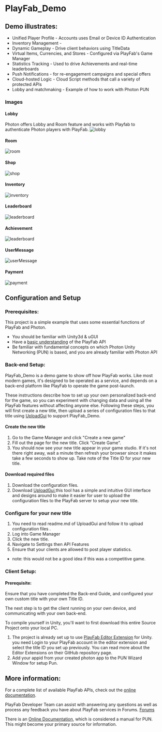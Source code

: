 # PlayFab_Demo

## Demo illustrates:
  * Unified Player Profile - Accounts uses Email or Device ID Authentication
  * Inventory Management - 
  * Dynamic Gameplay - Drive client behaviors using TitleData
  * Virtual Items, Currencies, and Stores - Configured via PlayFab's Game Manager
  * Statistics Tracking - Used to drive Achievements and real-time leaderboards
  * Push Notifications - for re-engagement campaigns and special offers
  * Cloud-hosted Logic - Cloud Script methods that call a variety of protected APIs
  * Lobby and matchmaking - Example of how to work with Photon PUN

### Images

#### Lobby
Photon offers Lobby and Room feature and works with Playfab to authenticate Photon players with PlayFab.
![lobby](https://github.com/Rockiez/PlayFab_Demo/raw/master/image/lobby.jpg)

#### Room
![room](https://github.com/Rockiez/PlayFab_Demo/raw/master/image/room.jpg)

#### Shop
![shop](https://github.com/Rockiez/PlayFab_Demo/raw/master/image/shop.jpg)

#### Inventory
![inventory](https://github.com/Rockiez/PlayFab_Demo/raw/master/image/inventory.jpg)

#### Leaderboard
![leaderboard](https://github.com/Rockiez/PlayFab_Demo/raw/master/image/leaderboard.jpg)

#### Achievement
![leaderboard](https://github.com/Rockiez/PlayFab_Demo/raw/master/image/achievement.jpg)

#### UserMessage

![userMessage](https://github.com/Rockiez/PlayFab_Demo/raw/master/image/userMessage.jpg)

#### Payment
![payment](https://github.com/Rockiez/PlayFab_Demo/raw/master/image/payment.jpg)


## Configuration and Setup
### Prerequisites:
This project is a simple example that uses some essential functions of PlayFab and Photon.

- You should be familiar with Unity3d & uGUI 
- Have a [basic understanding](https://api.playfab.com/) of the PlayFab API
- Be familiar with fundamental concepts on which Photon Unity Networking (PUN) is based, and you are already familiar with Photon API


### Back-end Setup:


PlayFab_Demo is a demo game to show off how PlayFab works. Like most modern games, it's designed to be operated as a service, and depends on a back-end platform like PlayFab to operate the game post-launch.

These instructions describe how to set up your own personalized back-end for the game, so you can experiment with changing data and using all the PlayFab features without affecting anyone else. Following these steps, you will first create a new title, then upload a series of configuration files to that title using [UploadGui](https://github.com/Rockiez/UploadGui) to support PlayFab_Demo.


#### Create the new title
1. Go to the Game Manager and click "Create a new game"
2. Fill out the page for the new title. Click "Create Game".
3. You should now see your new title appear in your game studio. If it's not there right away, wait a minute then refresh your browser since it makes take a few seconds to show up. Take note of the Title ID for your new title.

#### Download required files
1. Download the configuration files.
2. Download  [UploadGui](https://github.com/Rockiez/UploadGui),this tool has a simple and intuitive GUI interface and designs around to make it easier for user to upload the configuration files to the PlayFab server to setup your new title.

### Configure for your new title
1. You need to read readme.md of UploadGui and follow it to upload configuration files .
2. Log into Game Manager
3. Click the new title.
4. Navigate to Settings then API Features
5. Ensure that your clients are allowed to post player statistics. 

* note: this would not be a good idea if this was a competitive game.

### Client Setup:

#### Prerequisite:
Ensure that you have completed the Back-end Guide, and configured your own custom title with your own Title ID.


The next step is to get the client running on your own device, and communicating with your own back-end.

To compile yourself in Unity, you'll want to first download this entire Source Project onto your local PC.

1. The project is already set up to use [ PlayFab Editor Extension](https://github.com/PlayFab/UnityEditorExtensions) for Unity.  you need Login to your PlayFab account in the editor extension and select the title ID you set up previously. You can read more about the Editor Extensions on their GitHub repository page.
2. Add your appid from your created photon app to the PUN Wizard Window for setup Pun.


## More information:
For a complete list of available PlayFab APIs, check out the [online documentation](http://api.playfab.com/).

PlayFab Developer Team can assist with answering any questions as well as process any feedback you have about PlayFab services in Forums.
[Forums](https://community.playfab.com/index.html)

There is an [Online Documentation](http://doc.photonengine.com/en-us/pun/v2), which is considered a manual for PUN. This might become your primary source for information.
